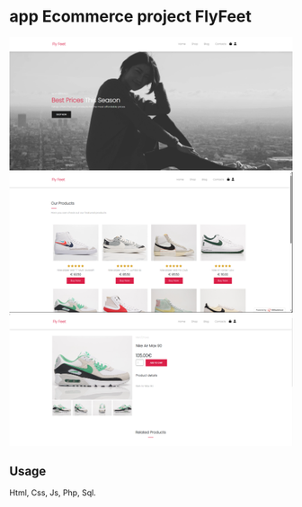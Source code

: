 # app Ecommerce project FlyFeet

![Alt text](assets/img/screen2.png "Home")
![Alt text](assets/img/screen1.png "Shop")
![Alt text](assets/img/screen3.png "Single Product")

## Usage

Html, Css, Js, Php, Sql.
